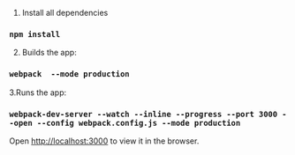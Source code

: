 1. Install all dependencies

### `npm install`

2. Builds the app:

### `webpack  --mode production`

3.Runs the app:

### `webpack-dev-server --watch --inline --progress --port 3000 --open --config webpack.config.js --mode production`

Open [http://localhost:3000](http://localhost:3000) to view it in the browser.
